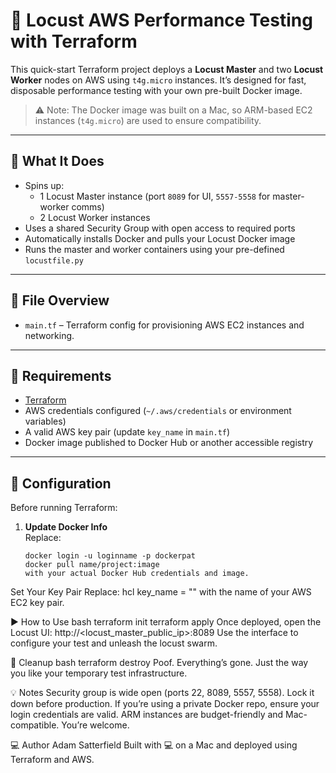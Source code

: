 
# 🐗 Locust AWS Performance Testing with Terraform

This quick-start Terraform project deploys a **Locust Master** and two **Locust Worker** nodes on AWS using `t4g.micro` instances. It’s designed for fast, disposable performance testing with your own pre-built Docker image.

> ⚠️ Note: The Docker image was built on a Mac, so ARM-based EC2 instances (`t4g.micro`) are used to ensure compatibility.

---

## 🚀 What It Does

- Spins up:
  - 1 Locust Master instance (port `8089` for UI, `5557-5558` for master-worker comms)
  - 2 Locust Worker instances
- Uses a shared Security Group with open access to required ports
- Automatically installs Docker and pulls your Locust Docker image
- Runs the master and worker containers using your pre-defined `locustfile.py`

---

## 📁 File Overview

- `main.tf` – Terraform config for provisioning AWS EC2 instances and networking.

---

## 🧰 Requirements

- [Terraform](https://www.terraform.io/downloads)
- AWS credentials configured (`~/.aws/credentials` or environment variables)
- A valid AWS key pair (update `key_name` in `main.tf`)
- Docker image published to Docker Hub or another accessible registry

---

## 🔧 Configuration

Before running Terraform:

1. **Update Docker Info**  
   Replace:
   ```hcl
   docker login -u loginname -p dockerpat
   docker pull name/project:image
   with your actual Docker Hub credentials and image.
Set Your Key Pair
Replace:
hcl
key_name = ""
with the name of your AWS EC2 key pair.

▶️ How to Use
bash
terraform init
terraform apply
Once deployed, open the Locust UI:
http://<locust_master_public_ip>:8089
Use the interface to configure your test and unleash the locust swarm.

🧼 Cleanup
bash
terraform destroy
Poof. Everything’s gone. Just the way you like your temporary test infrastructure.

💡
Notes
Security group is wide open (ports 22, 8089, 5557, 5558). Lock it down before production.
If you’re using a private Docker repo, ensure your login credentials are valid.
ARM instances are budget-friendly and Mac-compatible. You’re welcome. 


‍💻 Author Adam Satterfield
Built with 💻 on a Mac and deployed using Terraform and AWS.

